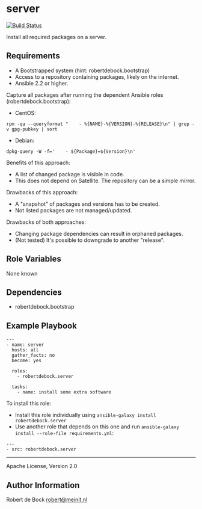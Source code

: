 server
=========

[![Build Status](https://travis-ci.org/robertdebock/ansible-role-server.svg?branch=master)](https://travis-ci.org/robertdebock/ansible-role-server)

Install all required packages on a server.

Requirements
------------

- A Bootstrapped system (hint: robertdebock.bootstrap)
- Access to a repository containing packages, likely on the internet.
- Ansible 2.2 or higher.

Capture all packages after running the dependent Ansible roles (robertdebock.bootstrap):
- CentOS:
```
rpm -qa --queryformat "    - %{NAME}-%{VERSION}-%{RELEASE}\n" | grep -v gpg-pubkey | sort
```
- Debian:
```
dpkg-query -W -f='    - ${Package}=${Version}\n'
```

Benefits of this approach:
- A list of changed package is visible in code.
- This does not depend on Satellite. The repository can be a simple mirror.

Drawbacks of this approach:
- A "snapshot" of packages and versions has to be created.
- Not listed packages are not managed/updated.

Drawbacks of both approaches:
- Changing package dependencies can result in orphaned packages.
- (Not tested) It's possible to downgrade to another "release".

Role Variables
--------------

None known

Dependencies
------------

- robertdebock.bootstrap

Example Playbook
----------------

```
---
- name: server
  hosts: all
  gather_facts: no
  become: yes

  roles:
    - robertdebock.server

  tasks:
    - name: install some extra software
```

To install this role:
- Install this role individually using `ansible-galaxy install robertdebock.server`
- Use another role that depends on this one and run `ansible-galaxy install --role-file requirements.yml`:

```
---
- src: robertdebock.server
```

-------

Apache License, Version 2.0

Author Information
------------------

Robert de Bock <robert@meinit.nl>
